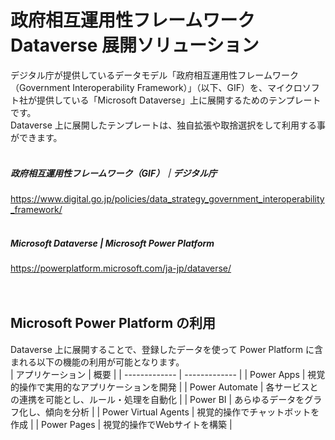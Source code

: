 # 政府相互運用性フレームワーク Dataverse 展開ソリューション
デジタル庁が提供しているデータモデル「政府相互運用性フレームワーク（Government Interoperability Framework）」（以下、GIF）を、マイクロソフト社が提供している「Microsoft Dataverse」上に展開するためのテンプレートです。<br>
Dataverse 上に展開したテンプレートは、独自拡張や取捨選択をして利用する事ができます。 <br>
<br>
##### 政府相互運用性フレームワーク（GIF）｜デジタル庁
https://www.digital.go.jp/policies/data_strategy_government_interoperability_framework/<br>
<br>
##### Microsoft Dataverse | Microsoft Power Platform
https://powerplatform.microsoft.com/ja-jp/dataverse/<br>
<br>
<br>
## Microsoft Power Platform の利用
Dataverse 上に展開することで、登録したデータを使って Power Platform に含まれる以下の機能の利用が可能となります。<br>
| アプリケーション  | 概要 |
| ------------- | ------------- |
| Power Apps  | 視覚的操作で実用的なアプリケーションを開発  |
| Power Automate  | 各サービスとの連携を可能とし、ルール・処理を自動化  |
| Power BI  | あらゆるデータをグラフ化し、傾向を分析  |
| Power Virtual Agents  | 視覚的操作でチャットボットを作成  |
| Power Pages  | 視覚的操作でWebサイトを構築  |
